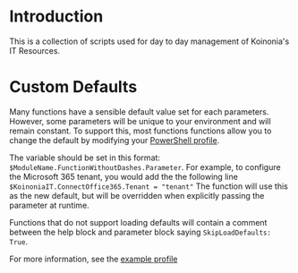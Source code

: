 # Introduction

This is a collection of scripts used for day to day management of Koinonia's IT Resources.

# Custom Defaults

Many functions have a sensible default value set for each parameters. However, some parameters will be unique to your environment and will remain constant. To support this, most functions functions allow you to change the default by modifying your [PowerShell profile](https://docs.microsoft.com/en-us/powershell/module/microsoft.powershell.core/about/about_profiles).

The variable should be set in this format: `$ModuleName.FunctionWithoutDashes.Parameter`. For example, to configure the Microsoft 365 tenant, you would add the the following line `$KoinoniaIT.ConnectOffice365.Tenant = "tenant"` The function will use this as the new default, but will be overridden when explicitly passing the parameter at runtime.

Functions that do not support loading defaults will contain a comment between the help block and parameter block saying `SkipLoadDefaults: True`.

For more information, see the [example profile](Examples/Profile.ps1)
